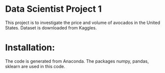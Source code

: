 # Data Scientist Project 1
This project is to investigate the price and volume of avocados in the United States. Dataset is downloaded from Kaggles.
# Installation:
The code is generated from Anaconda. The packages numpy, pandas, sklearn are used in this code.


